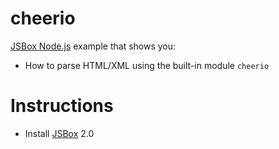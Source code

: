 # cheerio

[JSBox Node.js](https://cyanzhong.github.io/jsbox-nodejs/#/en/) example that shows you:

- How to parse HTML/XML using the built-in module `cheerio`

# Instructions

- Install [JSBox](https://apps.apple.com/us/app/id1312014438) 2.0

